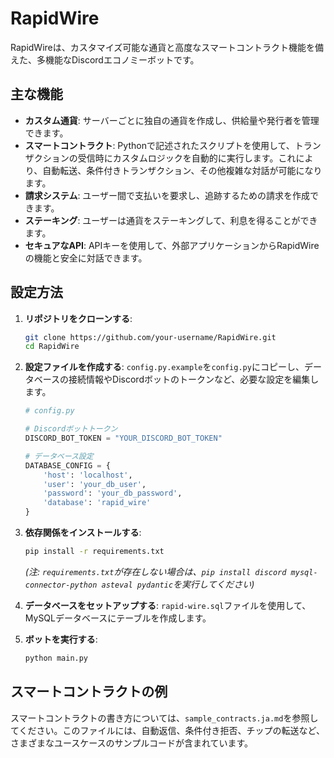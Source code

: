 # RapidWire

RapidWireは、カスタマイズ可能な通貨と高度なスマートコントラクト機能を備えた、多機能なDiscordエコノミーボットです。

## 主な機能

*   **カスタム通貨**: サーバーごとに独自の通貨を作成し、供給量や発行者を管理できます。
*   **スマートコントラクト**: Pythonで記述されたスクリプトを使用して、トランザクションの受信時にカスタムロジックを自動的に実行します。これにより、自動転送、条件付きトランザクション、その他複雑な対話が可能になります。
*   **請求システム**: ユーザー間で支払いを要求し、追跡するための請求を作成できます。
*   **ステーキング**: ユーザーは通貨をステーキングして、利息を得ることができます。
*   **セキュアなAPI**: APIキーを使用して、外部アプリケーションからRapidWireの機能と安全に対話できます。

## 設定方法

1.  **リポジトリをクローンする**:
    ```bash
    git clone https://github.com/your-username/RapidWire.git
    cd RapidWire
    ```

2.  **設定ファイルを作成する**:
    `config.py.example`を`config.py`にコピーし、データベースの接続情報やDiscordボットのトークンなど、必要な設定を編集します。

    ```python
    # config.py

    # Discordボットトークン
    DISCORD_BOT_TOKEN = "YOUR_DISCORD_BOT_TOKEN"

    # データベース設定
    DATABASE_CONFIG = {
        'host': 'localhost',
        'user': 'your_db_user',
        'password': 'your_db_password',
        'database': 'rapid_wire'
    }
    ```

3.  **依存関係をインストールする**:
    ```bash
    pip install -r requirements.txt
    ```
    *(注: `requirements.txt`が存在しない場合は、`pip install discord mysql-connector-python asteval pydantic`を実行してください)*

4.  **データベースをセットアップする**:
    `rapid-wire.sql`ファイルを使用して、MySQLデータベースにテーブルを作成します。

5.  **ボットを実行する**:
    ```bash
    python main.py
    ```

## スマートコントラクトの例

スマートコントラクトの書き方については、`sample_contracts.ja.md`を参照してください。このファイルには、自動返信、条件付き拒否、チップの転送など、さまざまなユースケースのサンプルコードが含まれています。
